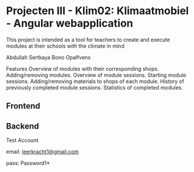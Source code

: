 # Projecten III - Klim02: Klimaatmobiel - Angular webapplication
This project is intended as a tool for teachers to create and execute modules at their schools with the climate in mind

Abdullah Sertkaya
Bono Opalfvens

Features
Overview of modules with their corresponding shops.
Adding/removing modules.
Overview of module sessions.
Starting module sessions.
Adding/removing materials to shops of each module.
History of previously completed module sessions.
Statistics of completed modules.

Frontend
--

Backend
--

Test Account

email: leerkracht1@gmail.com

pass: Password1*
